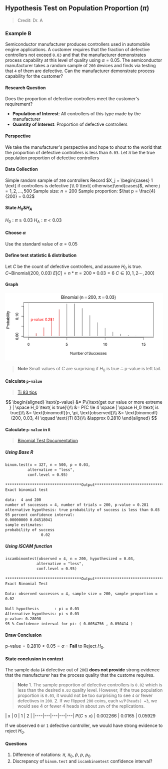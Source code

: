 ## Hypothesis Test on Population Proportion ($\pi$)

> Credit: Dr. A

### Example B
Semiconductor manufacturer produces controllers used in automobile engine applications. A customer requires that the fraction of defective controllers not exceed `0.03` and that the manufacturer demonstrates process capability at this level of quality using $\alpha = 0.05$. The semiconductor manufacturer takes a random sample of `200` devices and finds via testing that `4` of them are defective. Can the manufacturer demonstrate process capability for the customer?

#### Research Question
Does the proportion of defective controllers meet the customer's requirement?
  + **Population of Interest**: All controllers of this type made by the manufacturer
  + **Quantity of Interest**: Proportion of defective controllers

#### Perspective
We take the manufacturer's perspective and hope to shout to the world that the proportion of defective controllers is less than `0.03`.
Let $\pi$ be the true population proportion of defective controllers

#### Data Collection
Simple random sample of `200` controllers
Record $X_j = \begin{cases} 1 \text{ if controllers is defective }\\ 0 \text{ otherwise}\end{cases}$, where $j=1, 2, \dots, 500$
Sample size: $n = 200$
Sample proportion: $\hat p = \frac{4}{200} = 0.02$

#### State $H_0 \& H_A$
$H_0: \pi \ge 0.03$
$H_A: \pi \lt 0.03$

#### Choose $\alpha$
Use the standard value of $\alpha = 0.05$

#### Define test statistic & distribution
Let $C$ be the count of defective controllers, and assume $H_0$ is true.
$C \text{\textasciitilde} \text{Binomial(200, 0.03)}$
$E[C] = n * \pi = 200 \times 0.03 = 6$
$C \in [0, 1, 2 \cdots, 200]$

#### Graph
![HT on population proportion](/assets/binomtest_left_tail.png)
> **Note**
Small values of $C$ are surprising if $H_0$ is true
$\therefore$ p-value is left tail.

#### Calculate `p-value`
> [Ti 83 tips](//todo)

$$
\begin{aligned}
\text{p-value} &= P\{\text{get our value or more extreme } | \space H_0 \text{ is true}\}\\
&= P(C \le 4 \space | \space H_0 \text{ is true})\\
&= \text{binomcdf}(n, \pi, \text{observed})\\
&= \text{binomcdf}(200, 0.03, 4) \qquad \text{(Ti 83)}\\
&\approx 0.2810
\end{aligned}
$$

#### Calculate `p-value` in `R`
> [Binomial Test Documentation](https://www.rdocumentation.org/packages/stats/versions/3.6.1/topics/binom.test)

##### Using Base R
```
binom.test(x = 327, n = 500, p = 0.03,
          alternative = "less",
          conf.level = 0.95)

**********************************Output***************************************
Exact binomial test

data:  4 and 200
number of successes = 4, number of trials = 200, p-value = 0.281
alternative hypothesis: true probability of success is less than 0.03
95 percent confidence interval:
0.00000000 0.04518041
sample estimates:
probability of success
                0.02
```

##### Using ISCAM function
```
iscambinomtest(observed = 4, n = 200, hypothesized = 0.03,
              alternative = "less",
              conf.level = 0.95)

**********************************Output***************************************
Exact Binomial Test

Data: observed successes = 4, sample size = 200, sample proportion = 0.02

Null hypothesis       : pi = 0.03
Alternative hypothesis: pi < 0.03
p-value: 0.28098
95 % Confidence interval for pi: ( 0.0054756 , 0.050414 )
```

#### Draw Conclusion
$\text{p-value} = 0.2810 > 0.05 = \alpha$
$\therefore$ **Fail** to Reject $H_0$.

#### State conclusion in context
The sample data (`4` defective out of `200`) **does not provide** strong evidence that the manufacturer has the process quality that the custome requires.

> **Note**
1\. The sample proportion of defective controllers is `0.02` which is less than the desired `0.03` quality level. However, if the true population proportion is `0.03`, it would not be too surprising to see `4` or fewer defectives in `200`.
2\. If we flipped `200` coins, each `w/P(heads) =3`, we would see 4 or fewer 4 heads in about `28%` of the replications.

| x | 0 | 1 | 2 |
|----|---|---|---|---|
$P(C\le x)$ | 0.002266 | 0.0165 | 0.05929

If we observed `0` or `1` defective controller, we would have strong evidence to reject $H_0$.

#### Questions
1. Difference of notations: $\pi$, $\pi_0$, $\hat p$, $p$, $p_0$
2. Discrepancy of `binom.test` and `iscambinomtest` confidence interval?